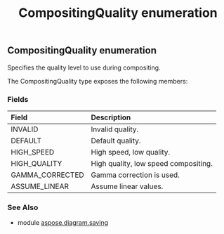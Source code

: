﻿---
title: CompositingQuality enumeration
second_title: Aspose.Diagram for Python via .NET API References
description: 
type: docs
weight: 200
url: /python-net/aspose.diagram.saving/compositingquality/
is_root: false
---

## CompositingQuality enumeration

Specifies the quality level to use during compositing.



The CompositingQuality type exposes the following members:

### Fields
| Field | Description |
| :- | :- |
| INVALID | Invalid quality. |
| DEFAULT | Default quality. |
| HIGH_SPEED | High speed, low quality. |
| HIGH_QUALITY | High quality, low speed compositing. |
| GAMMA_CORRECTED | Gamma correction is used. |
| ASSUME_LINEAR | Assume linear values. |


### See Also

* module [aspose.diagram.saving](../)
